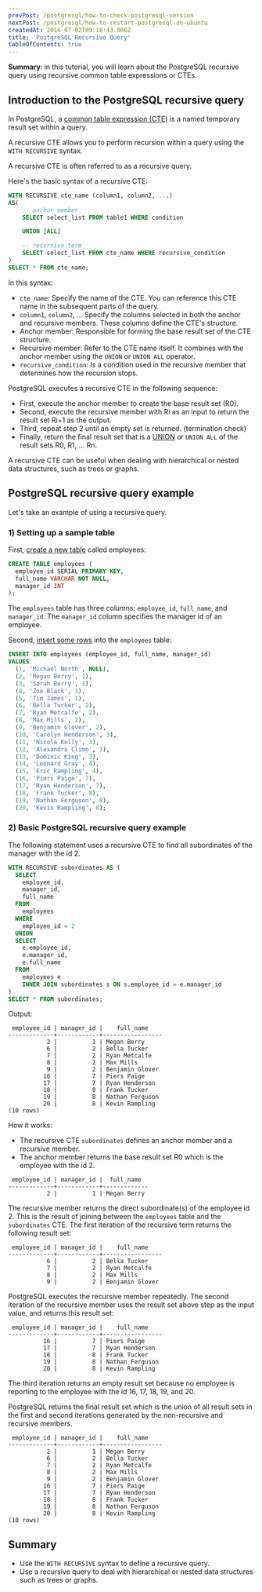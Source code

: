 ```yaml
---
prevPost: /postgresql/how-to-check-postgresql-version
nextPost: /postgresql/how-to-restart-postgresql-on-ubuntu
createdAt: 2016-07-02T09:18:43.000Z
title: 'PostgreSQL Recursive Query'
tableOfContents: true
---
```


**Summary**: in this tutorial, you will learn about the PostgreSQL recursive query using recursive common table expressions or CTEs.

## Introduction to the PostgreSQL recursive query

In PostgreSQL, a [common table expression (CTE)](/postgresql/postgresql-cte) is a named temporary result set within a query.

A recursive CTE allows you to perform recursion within a query using the `WITH RECURSIVE` syntax.

A recursive CTE is often referred to as a recursive query.

Here's the basic syntax of a recursive CTE:

```sql
WITH RECURSIVE cte_name (column1, column2, ...)
AS(
    -- anchor member
    SELECT select_list FROM table1 WHERE condition

    UNION [ALL]

    -- recursive term
    SELECT select_list FROM cte_name WHERE recursive_condition
)
SELECT * FROM cte_name;
```

In this syntax:

- `cte_name`: Specify the name of the CTE. You can reference this CTE name in the subsequent parts of the query.
- `column1`, `column2`, ... Specify the columns selected in both the anchor and recursive members. These columns define the CTE's structure.
- Anchor member: Responsible for forming the base result set of the CTE structure.
- Recursive member: Refer to the CTE name itself. It combines with the anchor member using the `UNION` or `UNION ALL` operator.
- `recursive_condition`: Is a condition used in the recursive member that determines how the recursion stops.

PostgreSQL executes a recursive CTE in the following sequence:

- First, execute the anchor member to create the base result set (R0).
- Second, execute the recursive member with Ri as an input to return the result set Ri+1 as the output.
- Third, repeat step 2 until an empty set is returned. (termination check)
- Finally, return the final result set that is a [UNION](/postgresql/postgresql-union) or `UNION ALL` of the result sets R0, R1, ... Rn.

A recursive CTE can be useful when dealing with hierarchical or nested data structures, such as trees or graphs.

## PostgreSQL recursive query example

Let's take an example of using a recursive query.

### 1) Setting up a sample table

First, [create a new table](/postgresql/postgresql-create-table) called employees:

```sql
CREATE TABLE employees (
  employee_id SERIAL PRIMARY KEY,
  full_name VARCHAR NOT NULL,
  manager_id INT
);
```

The `employees` table has three columns: `employee_id`, `full_name`, and `manager_id`. The `manager_id` column specifies the manager id of an employee.

Second, [insert some rows](/postgresql/postgresql-insert-multiple-rows) into the `employees` table:

```sql
INSERT INTO employees (employee_id, full_name, manager_id)
VALUES
  (1, 'Michael North', NULL),
  (2, 'Megan Berry', 1),
  (3, 'Sarah Berry', 1),
  (4, 'Zoe Black', 1),
  (5, 'Tim James', 1),
  (6, 'Bella Tucker', 2),
  (7, 'Ryan Metcalfe', 2),
  (8, 'Max Mills', 2),
  (9, 'Benjamin Glover', 2),
  (10, 'Carolyn Henderson', 3),
  (11, 'Nicola Kelly', 3),
  (12, 'Alexandra Climo', 3),
  (13, 'Dominic King', 3),
  (14, 'Leonard Gray', 4),
  (15, 'Eric Rampling', 4),
  (16, 'Piers Paige', 7),
  (17, 'Ryan Henderson', 7),
  (18, 'Frank Tucker', 8),
  (19, 'Nathan Ferguson', 8),
  (20, 'Kevin Rampling', 8);
```

### 2) Basic PostgreSQL recursive query example

The following statement uses a recursive CTE to find all subordinates of the manager with the id 2.

```sql
WITH RECURSIVE subordinates AS (
  SELECT
    employee_id,
    manager_id,
    full_name
  FROM
    employees
  WHERE
    employee_id = 2
  UNION
  SELECT
    e.employee_id,
    e.manager_id,
    e.full_name
  FROM
    employees e
    INNER JOIN subordinates s ON s.employee_id = e.manager_id
)
SELECT * FROM subordinates;
```

Output:

```
 employee_id | manager_id |    full_name
-------------+------------+-----------------
           2 |          1 | Megan Berry
           6 |          2 | Bella Tucker
           7 |          2 | Ryan Metcalfe
           8 |          2 | Max Mills
           9 |          2 | Benjamin Glover
          16 |          7 | Piers Paige
          17 |          7 | Ryan Henderson
          18 |          8 | Frank Tucker
          19 |          8 | Nathan Ferguson
          20 |          8 | Kevin Rampling
(10 rows)
```

How it works:

- The recursive CTE `subordinates` defines an anchor member and a recursive member.
- The anchor member returns the base result set R0 which is the employee with the id 2.

```
 employee_id | manager_id |  full_name
-------------+------------+-------------
           2 |          1 | Megan Berry
```

The recursive member returns the direct subordinate(s) of the employee id 2. This is the result of joining between the `employees` table and the `subordinates` CTE. The first iteration of the recursive term returns the following result set:

```
 employee_id | manager_id |    full_name
-------------+------------+-----------------
           6 |          2 | Bella Tucker
           7 |          2 | Ryan Metcalfe
           8 |          2 | Max Mills
           9 |          2 | Benjamin Glover
```

PostgreSQL executes the recursive member repeatedly. The second iteration of the recursive member uses the result set above step as the input value, and returns this result set:

```
 employee_id | manager_id |    full_name
-------------+------------+-----------------
          16 |          7 | Piers Paige
          17 |          7 | Ryan Henderson
          18 |          8 | Frank Tucker
          19 |          8 | Nathan Ferguson
          20 |          8 | Kevin Rampling
```

The third iteration returns an empty result set because no employee is reporting to the employee with the id 16, 17, 18, 19, and 20.

PostgreSQL returns the final result set which is the union of all result sets in the first and second iterations generated by the non-recursive and recursive members.

```
 employee_id | manager_id |    full_name
-------------+------------+-----------------
           2 |          1 | Megan Berry
           6 |          2 | Bella Tucker
           7 |          2 | Ryan Metcalfe
           8 |          2 | Max Mills
           9 |          2 | Benjamin Glover
          16 |          7 | Piers Paige
          17 |          7 | Ryan Henderson
          18 |          8 | Frank Tucker
          19 |          8 | Nathan Ferguson
          20 |          8 | Kevin Rampling
(10 rows)
```

## Summary

- Use the `WITH RECURSIVE` syntax to define a recursive query.
- Use a recursive query to deal with hierarchical or nested data structures such as trees or graphs.
